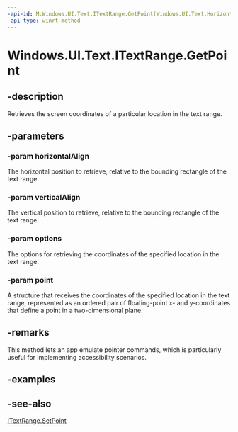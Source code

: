 ```yaml
---
-api-id: M:Windows.UI.Text.ITextRange.GetPoint(Windows.UI.Text.HorizontalCharacterAlignment,Windows.UI.Text.VerticalCharacterAlignment,Windows.UI.Text.PointOptions,Windows.Foundation.Point@)
-api-type: winrt method
---
```


<!-- Method syntax
public void GetPoint(Windows.UI.Text.HorizontalCharacterAlignment horizontalAlign, Windows.UI.Text.VerticalCharacterAlignment verticalAlign, Windows.UI.Text.PointOptions options, Windows.Foundation.Point point)
-->

# Windows.UI.Text.ITextRange.GetPoint

## -description
Retrieves the screen coordinates of a particular location in the text range.



## -parameters
### -param horizontalAlign
The horizontal position to retrieve, relative to the bounding rectangle of the text range.

### -param verticalAlign
The vertical position to retrieve, relative to the bounding rectangle of the text range.

### -param options
The options for retrieving the coordinates of the specified location in the text range.

### -param point
A structure that receives the coordinates of the specified location in the text range, represented as an ordered pair of floating-point x- and y-coordinates that define a point in a two-dimensional plane.

## -remarks
This method lets an app emulate pointer commands, which is particularly useful for implementing accessibility scenarios.

## -examples

## -see-also
[ITextRange.SetPoint](itextrange_setpoint_1952197951.md)
